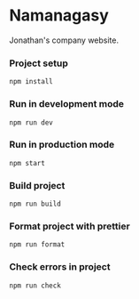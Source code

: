 # Namanagasy

Jonathan's company website.

### Project setup

```
npm install
```

### Run in development mode

```
npm run dev
```

### Run in production mode

```
npm start
```

### Build project

```
npm run build
```

### Format project with prettier

```
npm run format
```

### Check errors in project

```
npm run check
```
